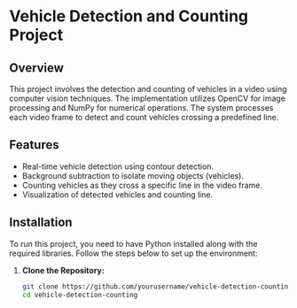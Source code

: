 # Vehicle Detection and Counting Project

## Overview
This project involves the detection and counting of vehicles in a video using computer vision techniques. The implementation utilizes OpenCV for image processing and NumPy for numerical operations. The system processes each video frame to detect and count vehicles crossing a predefined line.

## Features
- Real-time vehicle detection using contour detection.
- Background subtraction to isolate moving objects (vehicles).
- Counting vehicles as they cross a specific line in the video frame.
- Visualization of detected vehicles and counting line.

## Installation

To run this project, you need to have Python installed along with the required libraries. Follow the steps below to set up the environment:

1. **Clone the Repository:**
   ```bash
   git clone https://github.com/yourusername/vehicle-detection-counting.git
   cd vehicle-detection-counting
